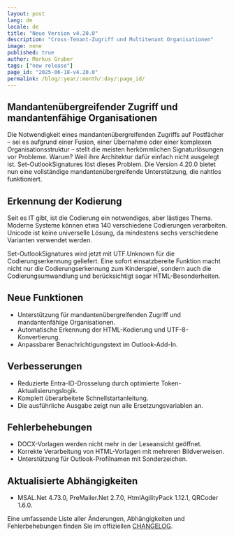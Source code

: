 ```yaml
---
layout: post
lang: de
locale: de
title: "Neue Version v4.20.0"
description: "Cross-Tenant-Zugriff und Multitenant Organisationen"
image: none
published: true
author: Markus Gruber
tags: ["new release"]
page_id: "2025-06-18-v4.20.0"
permalink: /blog/:year/:month/:day/:page_id/
---
```

## Mandantenübergreifender Zugriff und mandantenfähige Organisationen
Die Notwendigkeit eines mandantenübergreifenden Zugriffs auf Postfächer – sei es aufgrund einer Fusion, einer Übernahme oder einer komplexen Organisationsstruktur – stellt die meisten herkömmlichen Signaturlösungen vor Probleme. Warum? Weil ihre Architektur dafür einfach nicht ausgelegt ist. Set-OutlookSignatures löst dieses Problem. Die Version 4.20.0 bietet nun eine vollständige mandantenübergreifende Unterstützung, die nahtlos funktioniert.

## Erkennung der Kodierung
Seit es IT gibt, ist die Codierung ein notwendiges, aber lästiges Thema. Moderne Systeme können etwa 140 verschiedene Codierungen verarbeiten. Unicode ist keine universelle Lösung, da mindestens sechs verschiedene Varianten verwendet werden.

Set-OutlookSignatures wird jetzt mit UTF.Unknown für die Codierungserkennung geliefert. Eine sofort einsatzbereite Funktion macht nicht nur die Codierungserkennung zum Kinderspiel, sondern auch die Codierungsumwandlung und berücksichtigt sogar HTML-Besonderheiten.

## Neue Funktionen
- Unterstützung für mandantenübergreifenden Zugriff und mandantenfähige Organisationen.
- Automatische Erkennung der HTML-Kodierung und UTF-8-Konvertierung.
- Anpassbarer Benachrichtigungstext im Outlook-Add-In.

## Verbesserungen
- Reduzierte Entra-ID-Drosselung durch optimierte Token-Aktualisierungslogik.
- Komplett überarbeitete Schnellstartanleitung.
- Die ausführliche Ausgabe zeigt nun alle Ersetzungsvariablen an.

## Fehlerbehebungen
- DOCX-Vorlagen werden nicht mehr in der Leseansicht geöffnet.
- Korrekte Verarbeitung von HTML-Vorlagen mit mehreren Bildverweisen.
- Unterstützung für Outlook-Profilnamen mit Sonderzeichen.

## Aktualisierte Abhängigkeiten
- MSAL.Net 4.73.0, PreMailer.Net 2.7.0, HtmlAgilityPack 1.12.1, QRCoder 1.6.0.

Eine umfassende Liste aller Änderungen, Abhängigkeiten und Fehlerbehebungen finden Sie im offiziellen [CHANGELOG](https://github.com/Set-OutlookSignatures/Set-OutlookSignatures/blob/main/docs/CHANGELOG.md).